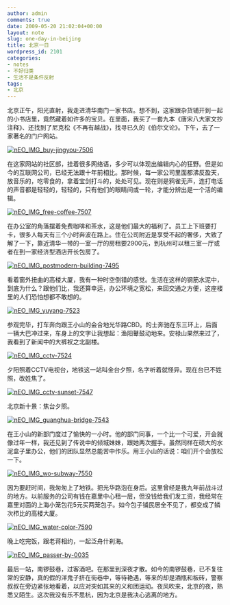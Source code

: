 ```yaml
---
author: admin
comments: true
date: 2009-05-20 21:02:04+00:00
layout: note
slug: one-day-in-beijing
title: 北京一日
wordpress_id: 2101
categories:
- notes
- 不好归类
- 生活不是条件反射
tags:
- 北京
---
```


北京正午，阳光直射，我走进清华南门一家书店。想不到，这家跟杂货铺开到一起的小书店里，竟然藏着如许多的宝贝。在里面，我买了一套九本《唐宋八大家文抄注释》、还找到了尼克松《不再有越战》，找寻已久的《伯尔文论》。下午，去了一家著名的门户网站。

[![nEO_IMG_buy-jingyou-7506](http://farm4.static.flickr.com/3320/3550770945_44490c2e0b.jpg)](http://www.flickr.com/photos/lookoo/3550770945/)

在这家网站的社区部，挂着很多网络语，多少可以体现出编辑内心的狂野。但是如今的互联网公司，已经无法跟十年前相比。那时候，每一家公司里面都沸反盈天，放音乐的，吃零食的，拿着宝剑打斗的，处处可见。现在则是鸦雀无声，连打电话的声音都是轻轻的，轻轻的，只有他们的眼睛间或一轮，才能分辨出是一个活的编辑。

[![nEO_IMG_free-coffee-7507](http://farm4.static.flickr.com/3540/3551580886_2f21be49d7.jpg)](http://www.flickr.com/photos/lookoo/3551580886/)

在办公室的角落摆着免费咖啡和茶水，这是他们最大的福利了。员工上下班要打卡，很多人每天有三个小时奔波在路上。住在公司附近是享受不起的奢侈，大致了解了一下，靠近清华一带的一室一厅的房租要2900元，到杭州可以租三室一厅或者在到一家经济型酒店开长包房了。

[![nEO_IMG_postmodern-building-7495](http://farm4.static.flickr.com/3556/3551576646_00d852900f.jpg)](http://www.flickr.com/photos/lookoo/3551576646/)

看着窗外扭曲的高楼大厦，我有一种时空倒错的感觉。生活在这样的钢筋水泥中，到底为什么？跟他们比，我还算幸运，办公环境之宽松，来回交通之方便，这座楼里的人们恐怕想都不敢想的。

[![nEO_IMG_yuyang-7523](http://farm3.static.flickr.com/2455/3550770663_92b56e0a58.jpg)](http://www.flickr.com/photos/lookoo/3550770663/)

参观完毕，打车奔向跟王小山的会合地光华路CBD。的士奔驰在东三环上，后面一辆大巴冲过来，车身上的文字让我想起：渔阳鼙鼓动地来。安禄山果然来过了，我看到了新闻中的大裤衩之北副楼。

[![nEO_IMG_cctv-7524](http://farm4.static.flickr.com/3620/3551579964_81347da95f.jpg)](http://www.flickr.com/photos/lookoo/3551579964/)

夕阳照着CCTV电视台，地铁这一站叫金台夕照，名字听着就怪异。现在台已不姓照，改姓焦了。

[![nEO_IMG_cctv-sunset-7547](http://farm3.static.flickr.com/2126/3551580422_7b48052201.jpg)](http://www.flickr.com/photos/lookoo/3551580422/)

北京新十景：焦台夕照。

[![nEO_IMG_guanghua-bridge-7543](http://farm3.static.flickr.com/2480/3551581182_a3fee99a4e.jpg)](http://www.flickr.com/photos/lookoo/3551581182/)

在王小山的新部门度过了愉快的一小时。他的部门同事，一个比一个可爱，开会就像过年一样，我还见到了传说中的倾城妹妹，跟她两次握手。虽然同样在硕大的水泥盒子里办公，他们的团队显然总能苦中作乐。用王小山的话说：咱们开个会放松一下。

[![nEO_IMG_wo-subway-7550](http://farm4.static.flickr.com/3411/3550770157_7aaf7443c5.jpg)](http://www.flickr.com/photos/lookoo/3550770157/)

因为要赶时间，我匆匆上了地铁。把光华路泡在身后。这里曾经是我九年前战斗过的地方。以前服务的公司有钱在嘉里中心租一层，但没钱给我们发工资，我经常在嘉里对面的上海小笼包花5元买两笼包子。如今包子铺民居全不见了，都变成了鳞次栉比的高楼大厦。

[![nEO_IMG_water-color-7590](http://farm4.static.flickr.com/3623/3550769389_dd15f9bfe4.jpg)](http://www.flickr.com/photos/lookoo/3550769389/)

晚上吃完饭，跟老蒋相约，一起泛舟什刹海。

[![nEO_IMG_passer-by-0035](http://farm4.static.flickr.com/3323/3551576266_64776ca6a8.jpg)](http://www.flickr.com/photos/lookoo/3551576266/)

最后一站，南锣鼓巷，过客酒吧。在那里到深夜才散。如今的南锣鼓巷，已不复往常的安静，真的假的洋鬼子挤在街巷中，等待艳遇，等来的却是酒瓶和板砖，警察叔叔在旁边紧张地看着，以应对突如其来的义和团运动。夜风吹来，北京的夜，熟悉又陌生。这次我没有乐不思杭，因为北京是我决心逃离的地方。




